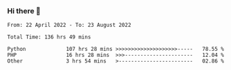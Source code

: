 ### Hi there 👋

<!--START_SECTION:waka-->

```text
From: 22 April 2022 - To: 23 August 2022

Total Time: 136 hrs 49 mins

Python             107 hrs 28 mins >>>>>>>>>>>>>>>>>>>>-----   78.55 %
PHP                16 hrs 28 mins  >>>----------------------   12.04 %
Other              3 hrs 54 mins   >------------------------   02.86 %
```

<!--END_SECTION:waka-->

<!--
**umarfarouk98/umarfarouk98** is a ✨ _special_ ✨ repository because its `README.md` (this file) appears on your GitHub profile.

Here are some ideas to get you started:

- 🔭 I’m currently working on ...
- 🌱 I’m currently learning ...
- 👯 I’m looking to collaborate on ...
- 🤔 I’m looking for help with ...
- 💬 Ask me about ...
- 📫 How to reach me: ...
- 😄 Pronouns: ...
- ⚡ Fun fact: ...
-->
